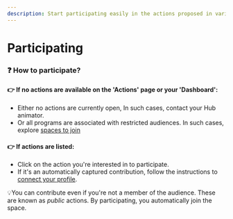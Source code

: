 ```yaml
---
description: Start participating easily in the actions proposed in various programs.
---
```


# Participating

### :question: How to participate? <a href="#comment-participer" id="comment-participer"></a>

#### ​👉 If no actions are available on the 'Actions' page or your 'Dashboard':

* Either no actions are currently open, In such cases, contact your Hub animator.
* Or all programs are associated with restricted audiences. In such cases, explore [spaces to join](../collaborating-in-spaces/)

#### ​👉 If actions are listed:

* Click on the action you're interested in to participate.
* If it's an automatically captured contribution, follow the instructions to [connect your profile](../customizing-your-profile/connecting-third-party-accounts.md).

​💡You can contribute even if you're not a member of the audience. These are known as _public_ actions. By participating, you automatically join the space.

